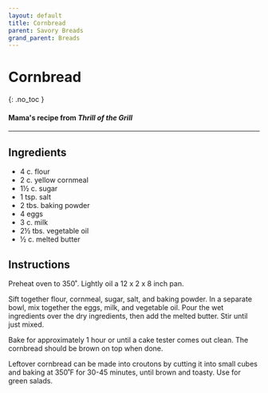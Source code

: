 ```yaml
---
layout: default
title: Cornbread
parent: Savory Breads
grand_parent: Breads
---
```


# Cornbread
{: .no_toc }
#### Mama's recipe from <i>Thrill of the Grill</i>
---

## Ingredients
<ul>
	<li>4 c. flour</li>
	<li>2 c. yellow cornmeal</li>
	<li>1½ c. sugar</li>
	<li>1 tsp. salt</li>
	<li>2 tbs. baking powder</li>
	<li>4 eggs</li>
	<li>3 c. milk</li>
	<li>2½ tbs. vegetable oil</li>
	<li>½ c. melted butter</li>
</ul>

## Instructions
Preheat oven to 350˚. Lightly oil a 12 x 2 x 8 inch pan.

Sift together flour, cornmeal, sugar, salt, and baking
powder. In a separate bowl, mix together the eggs, milk, and vegetable oil.
Pour the wet ingredients over the dry ingredients, then add the melted butter.
Stir until just mixed.

Bake for approximately 1 hour or until a cake tester comes
out clean. The cornbread should be brown on top when done.

Leftover cornbread can be made into croutons by cutting it
into small cubes and baking at 350˚F for 30-45 minutes, until brown and toasty.
Use for green salads.